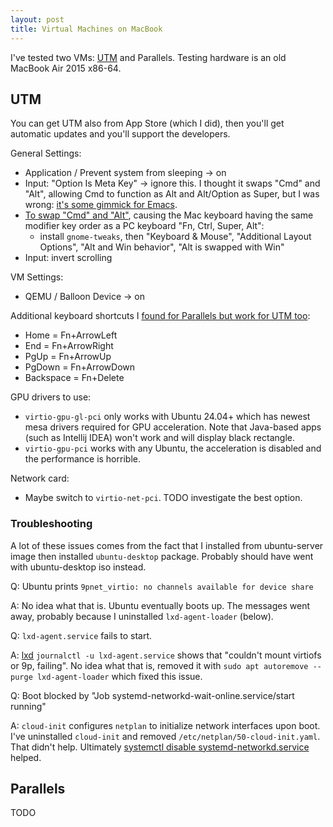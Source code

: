 ```yaml
---
layout: post
title: Virtual Machines on MacBook
---
```


I've tested two VMs: [UTM](https://getutm.app/) and Parallels. Testing hardware is
an old MacBook Air 2015 x86-64.

## UTM

You can get UTM also from App Store (which I did), then you'll get automatic updates and you'll
support the developers.

General Settings:

* Application / Prevent system from sleeping -> on
* Input: "Option Is Meta Key" -> ignore this. I thought it swaps "Cmd" and "Alt", allowing
  Cmd to function as Alt and Alt/Option as Super, but I was wrong: [it's some gimmick for Emacs](https://docs.getutm.app/preferences/macos/#option-is-meta-key).
* [To swap "Cmd" and "Alt"](https://unix.stackexchange.com/a/417708/256417),
  causing the Mac keyboard having the same modifier key order as a PC keyboard "Fn, Ctrl, Super, Alt":
  * install `gnome-tweaks`, then "Keyboard & Mouse", "Additional Layout Options", "Alt and Win behavior", "Alt is swapped with Win"
* Input: invert scrolling

VM Settings:

* QEMU / Balloon Device -> on

Additional keyboard shortcuts I [found for Parallels but work for UTM too](https://forum.parallels.com/threads/keyboard-shortcut-for-home-end.208263/):

* Home = Fn+ArrowLeft
* End = Fn+ArrowRight
* PgUp = Fn+ArrowUp
* PgDown = Fn+ArrowDown
* Backspace = Fn+Delete

GPU drivers to use:

* `virtio-gpu-gl-pci` only works with Ubuntu 24.04+ which has newest mesa drivers required for GPU acceleration. Note that Java-based
  apps (such as Intellij IDEA) won't work and will display black rectangle.
* `virtio-gpu-pci` works with any Ubuntu, the acceleration is disabled and the performance is horrible.

Network card:

* Maybe switch to `virtio-net-pci`. TODO investigate the best option.

### Troubleshooting

A lot of these issues comes from the fact that I installed from ubuntu-server image then installed `ubuntu-desktop` package. Probably
should have went with ubuntu-desktop iso instead.

Q: Ubuntu prints `9pnet_virtio: no channels available for device share`

A: No idea what that is. Ubuntu eventually boots up. The messages went away, probably because I uninstalled `lxd-agent-loader` (below).

Q: `lxd-agent.service` fails to start.

A: [lxd](https://wiki.archlinux.org/title/LXD)
`journalctl -u lxd-agent.service` shows that "couldn't mount virtiofs or 9p, failing".
No idea what that is, removed it with `sudo apt autoremove --purge lxd-agent-loader` which fixed this issue.

Q: Boot blocked by "Job systemd-networkd-wait-online.service/start running"

A: `cloud-init` configures `netplan` to initialize network interfaces upon boot.
I've uninstalled `cloud-init` and removed `/etc/netplan/50-cloud-init.yaml`. That didn't help.
Ultimately [systemctl disable systemd-networkd.service](https://askubuntu.com/a/1501504/22996) helped.

## Parallels

TODO
